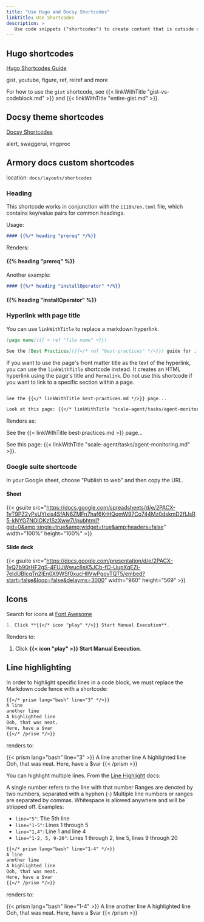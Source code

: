 ```yaml
---
title: "Use Hugo and Docsy Shortcodes"
linkTitle: Use Shortcodes
description: >
   Use code snippets ("shortcodes") to create content that is outside of Markdown's capabilities. Both Hugo and Docsy provide shortcodes that you can use. Additionally, the Armory docs project has its own shortcodes for rendering headings, linking to a page title, displaying the contents of a CSV file, and rendering tabbed panes.   
---
```


## Hugo shortcodes

[Hugo Shortcodes Guide](https://gohugo.io/content-management/shortcodes/)

gist, youtube, figure, ref, relref and more

For how to use the `gist` shortcode, see {{< linkWithTitle "gist-vs-codeblock.md" >}} and {{< linkWithTitle "entire-gist.md" >}}.

## Docsy theme shortcodes

[Docsy Shortcodes](https://www.docsy.dev/docs/adding-content/shortcodes/)

alert, swaggerui, imgproc

## Armory docs custom shortcodes

location:  `docs/layouts/shortcodes`

### Heading

This shortcode works in conjunction with the `i118n/en.toml` file, which contains key/value pairs for common headings.

Usage:

```markdown
#### {{%/* heading "prereq" */%}}
```

Renders:

#### {{% heading "prereq" %}}

Another example:

```markdown
#### {{%/* heading "installOperator" */%}}
```

#### {{% heading "installOperator" %}}

### Hyperlink with page title

You can use `linkWithTitle` to replace a markdown hyperlink.

```markdown
[page name]({{ < ref "file name" >}})

See the [Best Practices]({{</* ref "best-practices" */>}}) guide for ....

```

If you want to use the page's front matter title as the text of the hyperlink, you can use the `linkWithTitle` shortcode instead. It creates an HTML hyperlink using the page's title and `Permalink`.  Do not use this shortcode if you want to link to a specific section within a page.

```markdown

See the {{</* linkWithTitle best-practices.md */>}} page...

Look at this page: {{</* linkWithTitle "scale-agent/tasks/agent-monitoring.md" */>}}.
```

Renders as:

See the {{< linkWithTitle best-practices.md >}} page...

See this page: {{< linkWithTitle "scale-agent/tasks/agent-monitoring.md" >}}.

### Google suite shortcode

In your Google sheet, choose "Publish to web" and then copy the URL.

#### Sheet


{{< gsuite src="https://docs.google.com/spreadsheets/d/e/2PACX-1vT9PZ2yPxUYIxis4SfAN6ZMFn7haf6KrHQqmW97Co744Mz0dskmD2fIJsR5-kNYG7NOlOKz1SzXww7i/pubhtml?gid=0&amp;single=true&amp;widget=true&amp;headers=false" width="100%" height="100%" >}}


#### Slide deck

{{< gsuite src="https://docs.google.com/presentation/d/e/2PACX-1vQ7b90rHF2gS-4FUJWwuc8sK5JCb-fO-UupXqEZi-7eIdUBIcqTn2IEn0X9WSf0xucHlIVwPgovTQT5/embed?start=false&loop=false&delayms=3000" width="960" height="569" >}}

## Icons

Search for icons at [Font Awesome](https://fontawesome.com/icons/)

```md
1. Click **{{</* icon "play" */>}} Start Manual Execution**.
```

Renders to:

1. Click **{{< icon "play" >}} Start Manual Execution**.

## Line highlighting

In order to highlight specific lines in a code block, we must replace the Markdown code fence with a shortcode:

```markdown
{{</* prism lang="bash" line="3" */>}}
A line
another line
A highlighted line
Ooh, that was neat.
Here, have a $var
{{</* /prism */>}}
```

renders to:

{{< prism lang="bash" line="3" >}}
A line
another line
A highlighted line
Ooh, that was neat.
Here, have a $var
{{< /prism >}}

You can highlight multiple lines. From the [Line Highlight](https://prismjs.com/plugins/line-highlight/) docs:

A single number refers to the line with that number
Ranges are denoted by two numbers, separated with a hyphen (-)
Multiple line numbers or ranges are separated by commas.
Whitespace is allowed anywhere and will be stripped off.
Examples:

* `line="5"`: The 5th line
* `line="1-5"`: Lines 1 through 5
* `line="1,4"`: Line 1 and line 4
* `line="1-2, 5, 9-20"`: Lines 1 through 2, line 5, lines 9 through 20

```markdown
{{</* prism lang="bash" line="1-4" */>}}
A line
another line
A highlighted line
Ooh, that was neat.
Here, have a $var
{{</* /prism */>}}
```

renders to:

{{< prism lang="bash" line="1-4" >}}
A line
another line
A highlighted line
Ooh, that was neat.
Here, have a $var
{{< /prism >}}
